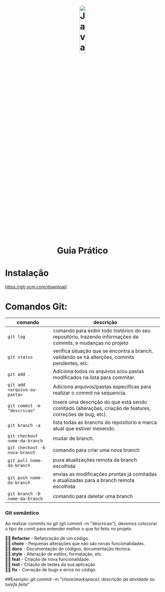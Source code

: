 <h1 align="center">
    <img style="border-radius: 50%" alt="JavaScript" title="#estudosJs" src="https://fofxacademy.com/wp-content/uploads/2020/01/install-git-for-multiple-users.png" width='20%' align="center"/>
    <br>
    Guia Prático
</h1>

# Instalação 
https://git-scm.com/download

# Comandos Git:

|comando|descrição|
| ----------- | ----------- |
|`git log`|comando para exibir todo histórico do seu repositório, trazendo informações de commits, e mudanças no projeto|
|`git status`| verifica situação que se encontra a branch, validando se há alterções, commits pendentes, etc.|
|`git add .`| Adiciona todos os arquivos e/ou pastas modificados na lista para commitar.|
|`git add <arquivo-ou-pasta>`| Adiciona arquivos/pastas específicas para realizar o commit na sequencia.|
|`git commit -m "descricao"`| Insere uma descrição do que está sendo comitado (alterações, criação de features, correções de bug, etc).|
|`git branch -a`| lista todas as branchs do repositorio e marca atual que estiver mexendo.|
|`git checkout nome-da-branch`| mudar de branch.|
|`git checkout -b nova-branch`|comando para criar uma nova branch|
|`git pull nome-da-branch`| puxa atualizações remota da branch escolhida|
|`git push nome-da-branch`|envias as modificações prontas já comitadas e atualizadas para a branch remota escolhida|
|`git branch -D nome-da-branch`|comando para deletar uma branch|


### Git semântico
Ao realizar commits no git (git commit -m "descricao"), devemos colocorar o tipo de comit para entender melhor o que foi feito no projeto

**✍🏻** **Refactor** - Refatoração de um código. <br>
**✍🏻 chore** - Pequenas alterações que não são novas funcionalidades. <br>
**✍🏻 docs** - Documentação de códigos, documentação técnica. <br>
**✍🏻 style** - Alteração de estilos, formatação, etc. <br>
**✍🏻 feat** - Criação de nova funcionalidade. <br>
**✍🏻 test -** Criação de testes da sua aplicação <br>
**✍🏻** **fix** - Correção de bugs e erros no código. <br>

##Exemplo:
<i>git commit -m "chore(workspace): descrição da atividade ou tarefa feita"</i>
